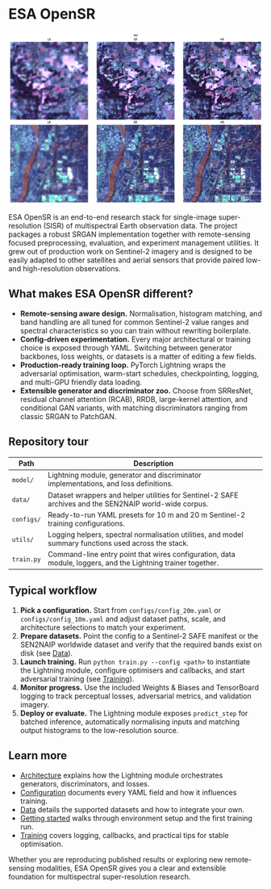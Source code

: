 # ESA OpenSR

![Super-resolved Sentinel-2 example](../resources/x8_6band_example_1.png)

ESA OpenSR is an end-to-end research stack for single-image super-resolution (SISR) of multispectral Earth observation data. The
project packages a robust SRGAN implementation together with remote-sensing focused preprocessing, evaluation, and experiment
management utilities. It grew out of production work on Sentinel-2 imagery and is designed to be easily adapted to other satellites
and aerial sensors that provide paired low- and high-resolution observations.

## What makes ESA OpenSR different?

* **Remote-sensing aware design.** Normalisation, histogram matching, and band handling are all tuned for common Sentinel-2 value
  ranges and spectral characteristics so you can train without rewriting boilerplate.
* **Config-driven experimentation.** Every major architectural or training choice is exposed through YAML. Switching between
  generator backbones, loss weights, or datasets is a matter of editing a few fields.
* **Production-ready training loop.** PyTorch Lightning wraps the adversarial optimisation, warm-start schedules, checkpointing,
  logging, and multi-GPU friendly data loading.
* **Extensible generator and discriminator zoo.** Choose from SRResNet, residual channel attention (RCAB), RRDB, large-kernel
  attention, and conditional GAN variants, with matching discriminators ranging from classic SRGAN to PatchGAN.

## Repository tour

| Path | Description |
| --- | --- |
| `model/` | Lightning module, generator and discriminator implementations, and loss definitions. |
| `data/` | Dataset wrappers and helper utilities for Sentinel-2 SAFE archives and the SEN2NAIP world-wide corpus. |
| `configs/` | Ready-to-run YAML presets for 10 m and 20 m Sentinel-2 training configurations. |
| `utils/` | Logging helpers, spectral normalisation utilities, and model summary functions used across the stack. |
| `train.py` | Command-line entry point that wires configuration, data module, loggers, and the Lightning trainer together. |

## Typical workflow

1. **Pick a configuration.** Start from `configs/config_20m.yaml` or `configs/config_10m.yaml` and adjust dataset paths, scale,
   and architecture selections to match your experiment.
2. **Prepare datasets.** Point the config to a Sentinel-2 SAFE manifest or the SEN2NAIP worldwide dataset and verify that the
   required bands exist on disk (see [Data](data.md)).
3. **Launch training.** Run `python train.py --config <path>` to instantiate the Lightning module, configure optimisers and
   callbacks, and start adversarial training (see [Training](training.md)).
4. **Monitor progress.** Use the included Weights & Biases and TensorBoard logging to track perceptual losses, adversarial
   metrics, and validation imagery.
5. **Deploy or evaluate.** The Lightning module exposes `predict_step` for batched inference, automatically normalising inputs and
   matching output histograms to the low-resolution source.

## Learn more

* [Architecture](architecture.md) explains how the Lightning module orchestrates generators, discriminators, and losses.
* [Configuration](configuration.md) documents every YAML field and how it influences training.
* [Data](data.md) details the supported datasets and how to integrate your own.
* [Getting started](getting-started.md) walks through environment setup and the first training run.
* [Training](training.md) covers logging, callbacks, and practical tips for stable optimisation.

Whether you are reproducing published results or exploring new remote-sensing modalities, ESA OpenSR gives you a clear and
extensible foundation for multispectral super-resolution research.
